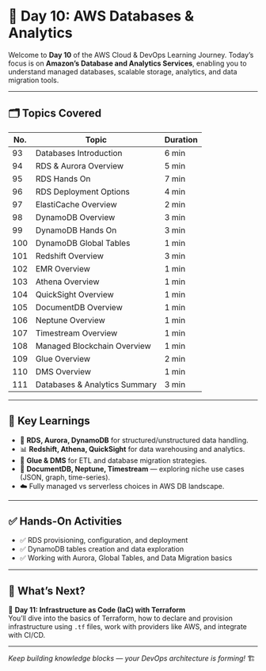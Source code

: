 
# 📘 Day 10: AWS Databases & Analytics

Welcome to **Day 10** of the AWS Cloud & DevOps Learning Journey. Today’s focus is on **Amazon’s Database and Analytics Services**, enabling you to understand managed databases, scalable storage, analytics, and data migration tools.

---

## 🗂️ Topics Covered

| No. | Topic                                    | Duration |
|-----|------------------------------------------|----------|
| 93  | Databases Introduction                   | 6 min    |
| 94  | RDS & Aurora Overview                    | 5 min    |
| 95  | RDS Hands On                             | 7 min    |
| 96  | RDS Deployment Options                   | 4 min    |
| 97  | ElastiCache Overview                     | 2 min    |
| 98  | DynamoDB Overview                        | 3 min    |
| 99  | DynamoDB Hands On                        | 3 min    |
| 100 | DynamoDB Global Tables                   | 1 min    |
| 101 | Redshift Overview                        | 3 min    |
| 102 | EMR Overview                             | 1 min    |
| 103 | Athena Overview                          | 1 min    |
| 104 | QuickSight Overview                      | 1 min    |
| 105 | DocumentDB Overview                      | 1 min    |
| 106 | Neptune Overview                         | 1 min    |
| 107 | Timestream Overview                      | 1 min    |
| 108 | Managed Blockchain Overview              | 1 min    |
| 109 | Glue Overview                            | 2 min    |
| 110 | DMS Overview                             | 1 min    |
| 111 | Databases & Analytics Summary            | 3 min    |

---

## 📌 Key Learnings

- 💾 **RDS, Aurora, DynamoDB** for structured/unstructured data handling.
- 📊 **Redshift, Athena, QuickSight** for data warehousing and analytics.
- 🧠 **Glue & DMS** for ETL and database migration strategies.
- 🔐 **DocumentDB, Neptune, Timestream** — exploring niche use cases (JSON, graph, time-series).
- ☁️ Fully managed vs serverless choices in AWS DB landscape.

---

## ✅ Hands-On Activities

- ✅ RDS provisioning, configuration, and deployment
- ✅ DynamoDB tables creation and data exploration
- ✅ Working with Aurora, Global Tables, and Data Migration basics

---

## 📘 What’s Next?

🎯 **Day 11: Infrastructure as Code (IaC) with Terraform**  
You’ll dive into the basics of Terraform, how to declare and provision infrastructure using `.tf` files, work with providers like AWS, and integrate with CI/CD.

---

_Keep building knowledge blocks — your DevOps architecture is forming!_ 🏗️
